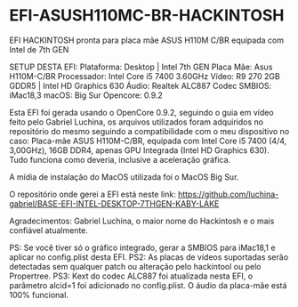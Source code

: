 # EFI-ASUSH110MC-BR-HACKINTOSH
EFI HACKINTOSH pronta para placa mãe ASUS H110M C/BR equipada com Intel de 7th GEN

SETUP DESTA EFI:
Plataforma: Desktop | Intel 7th GEN
Placa Mãe: Asus H110M-C/BR
Processador: Intel Core i5 7400 3.60GHz
Vídeo: R9 270 2GB GDDR5 | Intel HD Graphics 630
Áudio: Realtek ALC887 Codec
SMBIOS: iMac18,3
macOS: Big Sur
Opencore: 0.9.2

Esta EFI foi gerada usando o OpenCore 0.9.2, seguindo o guia em vídeo feito pelo Gabriel Luchina,
os arquivos utilizados foram adquiridos no repositório do mesmo seguindo a compatibilidade com o meu dispositivo no caso:
Placa-mãe ASUS H110M-C/BR, equipada com Intel Core i5 7400 (4/4, 3,00GHz), 16GB DDR4, apenas GPU Integrada (Intel HD Graphics 630). Tudo funciona como deveria, inclusive a aceleração gráfica.

A mídia de instalação do MacOS utilizada foi o MacOS Big Sur.

O repositório onde gerei a EFI está neste link:
https://github.com/luchina-gabriel/BASE-EFI-INTEL-DESKTOP-7THGEN-KABY-LAKE

Agradecimentos: Gabriel Luchina, o maior nome do Hackintosh e o mais confiável atualmente.

PS: Se você tiver só o gráfico integrado, gerar a SMBIOS para iMac18,1 e aplicar no config.plist desta EFI.
PS2: As placas de vídeos suportadas serão detectadas sem qualquer patch ou alteração pelo hackintool ou pelo Propertree.
PS3: Kext do codec ALC887 foi atualizada nesta EFI, o parâmetro alcid=1 foi adicionado no config.plist. O áudio da placa-mãe está 100% funcional.
